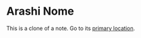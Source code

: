 # Arashi Nome
This is a clone of a note. Go to its [primary location](../../Groups/Iperos%20Coalition/Arashi%20Nome.md).